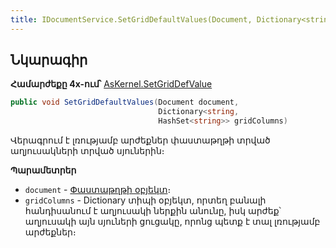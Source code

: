 ```yaml
---
title: IDocumentService.SetGridDefaultValues(Document, Dictionary<string, HashSet<string>>) մեթոդ
---
```


## Նկարագիր

**Համարժեքը 4x-ում՝** [AsKernel.SetGridDefValue](https://armsoft.github.io/as4x-docs/HTM/ProgrGuide/Functions/Functions/SetGridDefValue.html)

```c#
public void SetGridDefaultValues(Document document, 
                                 Dictionary<string, 
                                 HashSet<string>> gridColumns)
```

Վերագրում է լռությամբ արժեքներ փաստաթղթի տրված աղյուսակների տրված սյուներին։

**Պարամետրեր**

* `document` - [Փաստաթղթի օբյեկտ](../../definitions/document.md)։
* `gridColumns` - Dictionary տիպի օբյեկտ, որտեղ բանալի հանդիսանում է աղյուսակի ներքին անունը, իսկ արժեք՝ աղյուսակի այն սյուների ցուցակը, որոնց պետք է տալ լռությամբ արժեքներ։
